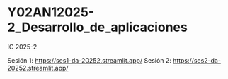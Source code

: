 # Y02AN12025-2_Desarrollo_de_aplicaciones
IC 2025-2


Sesión 1: https://ses1-da-20252.streamlit.app/
Sesión 2: https://ses2-da-20252.streamlit.app/ 
